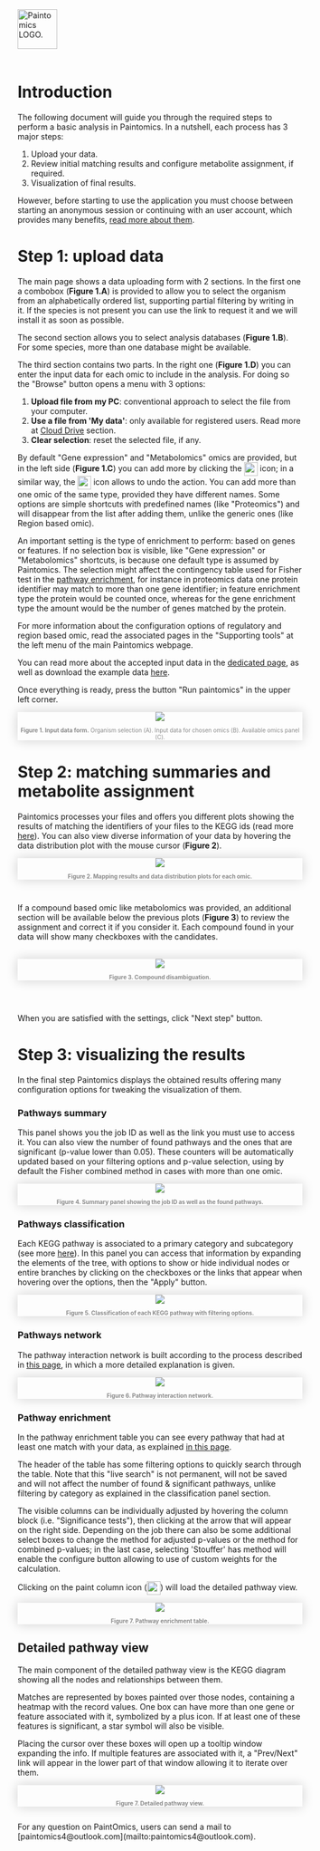 <div class="imageContainer" style="" >
    <img src="paintomics_150x690.png" title="Paintomics LOGO." style=" height: 70px !important; margin-bottom: 20px; ">
</div>

# Introduction

The following document will guide you through the required steps to perform a basic analysis in Paintomics. In a nutshell, each process has 3 major steps:

1. Upload your data.
2. Review initial matching results and configure metabolite assignment, if required.
3. Visualization of final results.

However, before starting to use the application you must choose between starting an anonymous session or continuing with an user account, which provides many benefits, <a target="_blank" href="http://paintomics.readthedocs.io/en/latest/2_2_cloud_drive/">read more about them</a>.


# Step 1: upload data

The main page shows a data uploading form with 2 sections. In the first one a combobox (**Figure 1.A**) is provided to allow you to select the organism from an alphabetically ordered list, supporting partial filtering by writing in it. If the species is not present you can use the link to request it and we will install it as soon as possible.

The second section allows you to select analysis databases (**Figure 1.B**). For some species, more than one database might be available.

The third section contains two parts. In the right one (**Figure 1.D**) you can enter the input data for each omic to include in the analysis. For doing so the "Browse" button opens a menu with 3 options:

1. **Upload file from my PC**: conventional approach to select the file from your computer.
2. **Use a file from 'My data'**: only available for registered users. Read more at <a href="http://paintomics.readthedocs.io/en/latest/2_2_cloud_drive/" target="_blank">Cloud Drive</a> section.
3. **Clear selection**: reset the selected file, if any.

By default "Gene expression" and "Metabolomics" omics are provided, but in the left side (**Figure 1.C**) you can add more by clicking the <img src="addicon.png" style="vertical-align: middle; height: 24px;margin:0;"/> icon; in a similar way, the <img src="removeicon.png"  style="vertical-align: middle; height: 24px;margin: 0;"/> icon allows to undo the action. You can add more than one omic of the same type, provided they have different names. Some options are simple shortcuts with predefined names (like "Proteomics") and will disappear from the list after adding them, unlike the generic ones (like Region based omic).

An important setting is the type of enrichment to perform: based on genes or features. If no selection box is visible, like "Gene expression" or "Metabolomics" shortcuts, is because one default type is assumed by Paintomics. The selection might affect the contingency table used for Fisher test in the <a href="http://paintomics.readthedocs.io/en/latest/4_1_pathway_enrichment/" target="_blank">pathway enrichment</a>, for instance in proteomics data one protein identifier may match to more than one gene identifier; in feature enrichment type the protein would be counted once, whereas for the gene enrichment type the amount would be the number of genes matched by the protein.

For more information about the configuration options of regulatory and region based omic, read the associated pages in the "Supporting tools" at the left menu of the main Paintomics webpage.

You can read more about the accepted input data in the <a href="http://paintomics.readthedocs.io/en/latest/2_1_accepted_input/" target="_blank">dedicated page</a>, as well as download the example data <a href="http://bioinfo.cipf.es/paintomics/resources/paintomics_example_data.zip">here</a>.

Once everything is ready, press the button "Run paintomics" in the upper left corner.

<div class="imageContainer" style="box-shadow: 0px 0px 20px #D0D0D0; text-align:center; font-size:10px; color:#898989" >
    <img src="paintomics_input_figure1.png"/>
    <p class="imageLegend"><b>Figure 1. Input data form.</b> Organism selection (A). Input data for chosen omics (B). Available omics panel (C).</p>
</div>

# Step 2: matching summaries and metabolite assignment

Paintomics processes your files and offers you different plots showing the results of matching the identifiers of your files to the KEGG ids (read more <a href="http://paintomics.readthedocs.io/en/latest/2_1_accepted_input/#identifier-and-name-conversion" target="_blank">here</a>). You can also view diverse information of your data by hovering the data distribution plot with the mouse cursor (**Figure 2**).

<div class="imageContainer" style="box-shadow: 0px 0px 20px #D0D0D0; text-align:center; font-size:10px; color:#898989" >
    <img src="step2_up.png"/>
    <p class="imageLegend"><b>Figure 2. Mapping results and data distribution plots for each omic.</b></p>
</div><br />

If a compound based omic like metabolomics was provided, an additional section will be available below the previous plots (**Figure 3**) to review the assignment and correct it if you consider it. Each compound found in your data will show many checkboxes with the candidates.

<br />

<div class="imageContainer" style="box-shadow: 0px 0px 20px #D0D0D0; text-align:center; font-size:10px; color:#898989" >
    <img src="step2_down.png"/>
    <p class="imageLegend"><b>Figure 3. Compound disambiguation.</b></p>
</div><br /><br />

When you are satisfied with the settings, click "Next step" button.

# Step 3: visualizing the results

In the final step Paintomics displays the obtained results offering many configuration options for tweaking the visualization of them.

### Pathways summary

This panel shows you the job ID as well as the link you must use to access it. You can also view the number of found pathways and the ones that are significant (p-value lower than 0.05). These counters will be automatically updated based on your filtering options and p-value selection, using by default the Fisher combined method in cases with more than one omic.


<div class="imageContainer" style="box-shadow: 0px 0px 20px #D0D0D0; text-align:center; font-size:10px; color:#898989" >
    <img src="pathway_summary.png"/>
    <p class="imageLegend"><b>Figure 4. Summary panel showing the job ID as well as the found pathways.</b></p>
</div>

### Pathways classification

Each KEGG pathway is associated to a primary category and subcategory (see more <a href="http://paintomics.readthedocs.io/en/latest/4_2_kegg_categories/" target="_blank">here</a>). In this panel you can access that information by expanding the elements of the tree, with options to show or hide individual nodes or entire branches by clicking on the checkboxes or the links that appear when hovering over the options, then the "Apply" button.


<div class="imageContainer" style="box-shadow: 0px 0px 20px #D0D0D0; text-align:center; font-size:10px; color:#898989" >
    <img src="pathway_classification.png"/>
    <p class="imageLegend"><b>Figure 5. Classification of each KEGG pathway with filtering options.</b></p>
</div>

### Pathways network

The pathway interaction network is built according to the process described in <a href="http://paintomics.readthedocs.io/en/latest/4_3_pathways_network/" target="_blank">this page</a>, in which a more detailed explanation is given.

<div class="imageContainer" style="box-shadow: 0px 0px 20px #D0D0D0; text-align:center; font-size:10px; color:#898989" >
    <img src="pathway_network.png"/>
    <p class="imageLegend"><b>Figure 6. Pathway interaction network.</b></p>
</div>

### Pathway enrichment

In the pathway enrichment table you can see every pathway that had at least one match with your data, as explained <a href="http://paintomics.readthedocs.io/en/latest/4_1_pathway_enrichment/" target="_blank">in this page</a>.

The header of the table has some filtering options to quickly search through the table. Note that this "live search" is not permanent, will not be saved and will not affect the number of found & significant pathways, unlike filtering by category as explained in the classification panel section.

The visible columns can be individually adjusted by hovering the column block (i.e. "Significance tests"), then clicking at the arrow that will appear on the right side. Depending on the job there can also be some additional select boxes to change the method for adjusted p-values or the method for combined p-values; in the last case, selecting 'Stouffer' has method will enable the configure button allowing to use of custom weights for the calculation.

Clicking on the paint column icon (<img src="paintpathways.png"  style="vertical-align: middle; height: 24px;margin: 0;"/>) will load the detailed pathway view.


<div class="imageContainer" style="box-shadow: 0px 0px 20px #D0D0D0; text-align:center; font-size:10px; color:#898989" >
    <img src="pathway_enrichment.png"/>
    <p class="imageLegend"><b>Figure 7. Pathway enrichment table.</b></p>
</div>

## Detailed pathway view

The main component of the detailed pathway view is the KEGG diagram showing all the nodes and relationships between them.

Matches are represented by boxes painted over those nodes, containing a heatmap with the record values. One box can have more than one gene or feature associated with it, symbolized by a plus icon. If at least one of these features is significant, a star symbol will also be visible.

Placing the cursor over these boxes will open up a tooltip window expanding the info. If multiple features are associated with it, a "Prev/Next" link will appear in the lower part of that window allowing it to iterate over them.



<div class="imageContainer" style="box-shadow: 0px 0px 20px #D0D0D0; text-align:center; font-size:10px; color:#898989" >
    <img src="pathway_detailed.png"/>
    <p class="imageLegend"><b>Figure 7. Detailed pathway view.</b></p>
</div>


<br/>
For any question on PaintOmics, users can send a mail to [paintomics4@outlook.com](mailto:paintomics4@outlook.com).